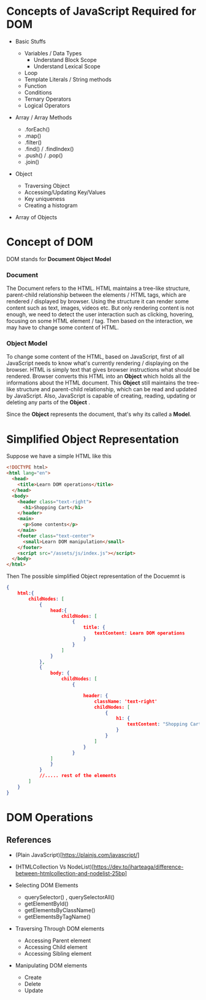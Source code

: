 # Concepts of JavaScript Required for DOM

- Basic Stuffs

  - Variables / Data Types
    - Understand Block Scope
    - Understand Lexical Scope
  - Loop
  - Template Literals / String methods
  - Function
  - Conditions
  - Ternary Operators
  - Logical Operators

- Array / Array Methods

  - .forEach()
  - .map()
  - .filter()
  - .find() / .findIndex()
  - .push() / .pop()
  - .join()

- Object

  - Traversing Object
  - Accessing/Updating Key/Values
  - Key uniqueness
  - Creating a histogram

- Array of Objects

# Concept of DOM

DOM stands for **Document Object Model**

### Document

The Document refers to the HTML. HTML maintains a tree-like structure, parent-child relationship between the elements / HTML tags, which are rendered / displayed by browser. Using the structure it can render some content such as text, images, videos etc. But only rendering content is not enough, we need to detect the user interaction such as clicking, hovering, focusing on some HTML element / tag. Then based on the interaction, we may have to change some content of HTML.

### Object Model

To change some content of the HTML, based on JavaScript, first of all JavaScript needs to know what's currently rendering / displaying on the browser. HTML is simply text that gives browser instructions what should be rendered. Browser converts this HTML into an **Object** which holds all the informations about the HTML document. This **Object** still maintains the tree-like structure and parent-child relationship, which can be read and updated by JavaScript. Also, JavaScript is capable of creating, reading, updating or deleting any parts of the **Object** .

Since the **Object** represents the document, that's why its called a **Model**.

# Simplified Object Representation

Suppose we have a simple HTML like this

```html
<!DOCTYPE html>
<html lang="en">
  <head>
    <title>Learn DOM operations</title>
  </head>
  <body>
    <header class="text-right">
      <h1>Shopping Cart</h1>
    </header>
    <main>
      <p>Some contents</p>
    </main>
    <footer class="text-center">
      <small>Learn DOM manipulation</small>
    </footer>
    <script src="/assets/js/index.js"></script>
  </body>
</html>
```

Then The possible simplified Object representation of the Docuemnt is

```json
{
    html:{
        childNodes: [
            {
                head:{
                    childNodes: [
                        {
                            title: {
                                textContent: Learn DOM operations
                            }
                        }
                    ]
                }
            },
            {
                body: {
                    childNodes: [
                        {

                            header: {
                                className: 'text-right'
                                childNodes: [
                                    {
                                        h1: {
                                            textContent: "Shopping Cart"
                                        }
                                    }
                                ]
                            }
                        }
                ]
                }
            }
            //..... rest of the elements
        ]
    }
}
```

# DOM Operations

## References

- (Plain JavaScript)[https://plainjs.com/javascript/]
- (HTMLCollection Vs NodeList)[https://dev.to/jharteaga/difference-between-htmlcollection-and-nodelist-25bp]

- Selecting DOM Elements

  - querySelector() , querySelectorAll()
  - getElementById()
  - getElementsByClassName()
  - getElementsByTagName()

- Traversing Through DOM elements

  - Accessing Parent element
  - Accessing Child element
  - Accessing Sibling element

- Manipulating DOM elements
  - Create
  - Delete
  - Update
